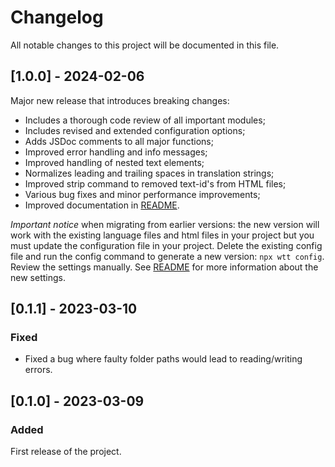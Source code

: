 # Changelog

All notable changes to this project will be documented in this file.

## [1.0.0] - 2024-02-06

Major new release that introduces breaking changes:

- Includes a thorough code review of all important modules;
- Includes revised and extended configuration options;
- Adds JSDoc comments to all major functions;
- Improved error handling and info messages;
- Improved handling of nested text elements;
- Normalizes leading and trailing spaces in translation strings;
- Improved strip command to removed text-id's from HTML files;
- Various bug fixes and minor performance improvements;
- Improved documentation in [README](./README.md).

_Important notice_ when migrating from earlier versions: the new version will work with the existing language files and html files in your project but you must update the configuration file in your project. Delete the existing config file and run the config command to generate a new version: `npx wtt config`. Review the settings manually. See [README](./README.md) for more information about the new settings.

## [0.1.1] - 2023-03-10

### Fixed

- Fixed a bug where faulty folder paths would lead to reading/writing errors.

## [0.1.0] - 2023-03-09

### Added

First release of the project.
